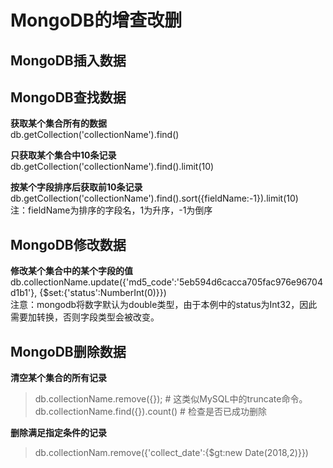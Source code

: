 # MongoDB的增查改删
## MongoDB插入数据
## MongoDB查找数据
**获取某个集合所有的数据**<br>
db.getCollection('collectionName').find()<br>

**只获取某个集合中10条记录**<br>
db.getCollection('collectionName').find().limit(10)<br>

**按某个字段排序后获取前10条记录**<br>
db.getCollection('collectionName').find().sort({fieldName:-1}).limit(10)<br>
注：fieldName为排序的字段名，1为升序，-1为倒序<br>

## MongoDB修改数据<br>
**修改某个集合中的某个字段的值** <br>
db.collectionName.update({'md5_code':'5eb594d6cacca705fac976e96704d1b1'}, {$set:{'status':NumberInt(0)}})<br>
注意：mongodb将数字默认为double类型，由于本例中的status为Int32，因此需要加转换，否则字段类型会被改变。<br>

## MongoDB删除数据<br>

**清空某个集合的所有记录** <br>
> db.collectionName.remove({}); # 这类似MySQL中的truncate命令。<br>
> db.collectionName.find({}).count() #  检查是否已成功删除<br>

**删除满足指定条件的记录** <br>
> db.collectionNam.remove({'collect_date':{$gt:new Date(2018,2)}})
